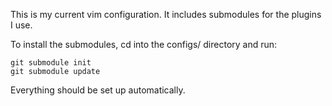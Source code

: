 This is my current vim configuration. It includes submodules for the plugins I use.

To install the submodules, cd into the configs/ directory and run:

    git submodule init
    git submodule update


Everything should be set up automatically.
